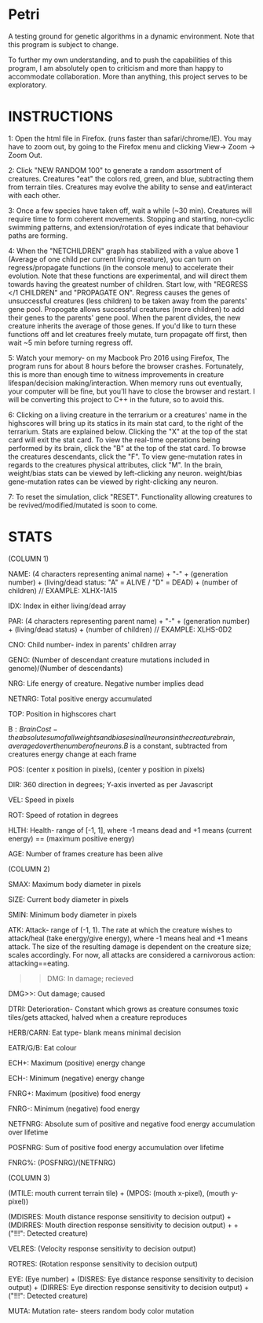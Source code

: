 # Petri
A testing ground for genetic algorithms in a dynamic environment. Note that this program is subject to change.

To further my own understanding, and to push the capabilities of this program, I am absolutely open to criticism and more than happy to accommodate collaboration. More than anything, this project serves to be exploratory.

# INSTRUCTIONS

1: Open the html file in Firefox. (runs faster than safari/chrome/IE). You may have to zoom out, by going to the Firefox menu and clicking View-> Zoom -> Zoom Out.

2: Click "NEW RANDOM 100" to generate a random assortment of creatures. Creatures "eat" the colors red, green, and blue, subtracting them from terrain tiles. Creatures may evolve the ability to sense and eat/interact with each other.

3: Once a few species have taken off, wait a while (~30 min). Creatures will require time to form coherent movements. Stopping and starting, non-cyclic swimming patterns, and extension/rotation of eyes indicate that behaviour paths are forming.

4: When the "NETCHILDREN" graph has stabilized with a value above 1 (Average of one child per current living creature),  you can turn on regress/propagate functions (in the console menu) to accelerate their evolution. Note that these functions are experimental, and will direct them towards having the greatest number of children. Start low, with "REGRESS </1 CHILDREN" and "PROPAGATE ON". Regress causes the genes of unsuccessful creatures (less children) to be taken away from the parents' gene pool. Propogate allows successful creatures (more children) to add their genes to the parents' gene pool. When the parent divides, the new creature inherits the average of those genes. If you'd like to turn these functions off and let creatures freely mutate, turn propagate off first, then wait ~5 min before turning regress off. 

5: Watch your memory- on my Macbook Pro 2016 using Firefox, The program runs for about 8 hours before the browser crashes. Fortunately, this is more than enough time to witness improvements in creature lifespan/decision making/interaction. When memory runs out eventually, your computer will be fine, but you'll have to close the browser and restart. I will be converting this project to C++ in the future, so to avoid this.

6: Clicking on a living creature in the terrarium or a creatures' name in the highscores will bring up its statics in its main stat card, to the right of the terrarium. Stats are explained below. Clicking the "X" at the top of the stat card will exit the stat card. To view the real-time operations being performed by its brain, click the "B" at the top of the stat card. To browse the creatures descendants, click the "F". To view gene-mutation rates in regards to the creatures physical attributes, click "M". In the brain, weight/bias stats can be viewed by left-clicking any neuron. weight/bias gene-mutation rates can be viewed by right-clicking any neuron.

7: To reset the simulation, click "RESET". Functionality allowing creatures to be revived/modified/mutated is soon to come.

# STATS

(COLUMN 1)

NAME: (4 characters representing animal name) + "-" + (generation number) + (living/dead status: "A" = ALIVE / "D" = DEAD) + (number of children) // EXAMPLE: XLHX-1A15

IDX: Index in either living/dead array

PAR: (4 characters representing parent name) + "-" + (generation number) + (living/dead status) + (number of children) // EXAMPLE: XLHS-0D2

CNO: Child number- index in parents' children array

GENO: (Number of descendant creature mutations included in genome)/(Number of descendants)

NRG: Life energy of creature. Negative number implies dead

NETNRG: Total positive energy accumulated

TOP: Position in highscores chart

B$: Brain Cost- the absolute sum of all weights and biases in all neurons in the creature brain, averaged over the number of neurons. B$ is a constant, subtracted from creatures energy change at each frame

POS: (center x position in pixels), (center y position in pixels)

DIR: 360 direction in degrees; Y-axis inverted as per Javascript

VEL: Speed in pixels

ROT: Speed of rotation in degrees

HLTH: Health- range of [-1, 1], where -1 means dead and +1 means (current energy) == (maximum positive energy)

AGE: Number of frames creature has been alive

(COLUMN 2)

SMAX: Maximum body diameter in pixels

SIZE: Current body diameter in pixels

SMIN: Minimum body diameter in pixels

ATK: Attack- range of (-1, 1). The rate at which the creature wishes to attack/heal (take energy/give energy), where -1 means heal and +1 means attack. The size of the resulting damage is dependent on the creature size; scales accordingly. For now, all attacks are considered a carnivorous action: attacking==eating. 

>>DMG: In damage; recieved

DMG>>: Out damage; caused

DTRI: Deterioration- Constant which grows as creature consumes toxic tiles/gets attacked, halved when a creature reproduces

HERB/CARN: Eat type- blank means minimal decision

EATR/G/B: Eat colour

ECH+: Maximum (positive) energy change

ECH-: Minimum (negative) energy change

FNRG+: Maximum (positive) food energy

FNRG-: Minimum (negative) food energy

NETFNRG: Absolute sum of positive and negative food energy accumulation over lifetime

POSFNRG: Sum of positive food energy accumulation over lifetime

FNRG%: (POSFNRG)/(NETFNRG)

(COLUMN 3)

(MTILE: mouth current terrain tile) + (MPOS: (mouth x-pixel), (mouth y-pixel))

(MDISRES: Mouth distance response sensitivity to decision output) + (MDIRRES: Mouth direction response sensitivity to decision output) +  + ("!!!": Detected creature)

VELRES: (Velocity response sensitivity to decision output)

ROTRES: (Rotation response sensitivity to decision output)

EYE: (Eye number) + (DISRES: Eye distance response sensitivity to decision output) + (DIRRES: Eye direction response sensitivity to decision output) + ("!!!": Detected creature)

MUTA: Mutation rate- steers random body color mutation

